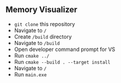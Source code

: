 ## Memory Visualizer

* ``git clone`` this repository
* Navigate to ``/``
* Create ``/build`` directory
* Navigate to ``/build``
* Open developer command prompt for VS
* Run ``cmake ../``
* Run ``cmake --build . --target install``
* Navigate to ``/``
* Run ``main.exe``